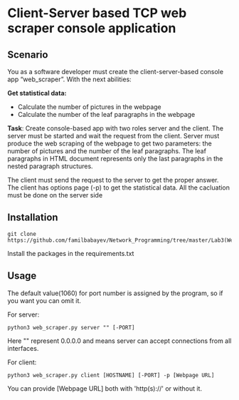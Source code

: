 # Client-Server based TCP web scraper console application

## Scenario
You as a software developer must create the client-server-based console app “web_scraper”. With the next abilities:

**Get statistical data:**
* Calculate the number of pictures in the webpage
* Calculate the number of the leaf paragraphs in the webpage

**Task**:
Create console-based app with two roles server and the client. The server must be started and wait the
request from the client. Server must produce the web scraping of the webpage to get two parameters:
the number of pictures and the number of the leaf paragraphs. The leaf paragraphs in HTML document
represents only the last paragraphs in the nested paragraph structures.

The client must send the request to the server to get the proper answer. The client has options page (-p) 
to get the statistical data. All the cacluation must be done on the server side

## Installation
```
git clone https://github.com/familbabayev/Network_Programming/tree/master/Lab3(Web_scraper)
```

Install the packages in the requirements.txt

## Usage
The default value(1060) for port number is assigned by the program, so if you want you can omit it.

For server:
```
python3 web_scraper.py server "" [-PORT]
```
Here "" represent 0.0.0.0 and means server can accept connections from all interfaces.

For client:
```
python3 web_scraper.py client [HOSTNAME] [-PORT] -p [Webpage URL]
```
You can provide [Webpage URL] both with 'http(s)://' or without it.